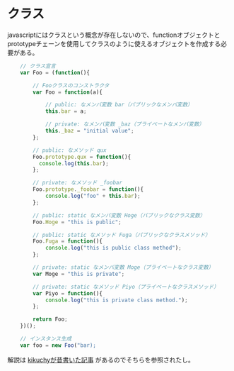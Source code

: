 # クラス

javascriptにはクラスという概念が存在しないので、functionオブジェクトとprototypeチェーンを使用してクラスのように使えるオブジェクトを作成する必要がある。

```javascript
	// クラス宣言
	var Foo = (function(){

		// Fooクラスのコンストラクタ
		var Foo = function(a){

			// public: なメンバ変数 bar（パブリックなメンバ変数）
			this.bar = a;

			// private: なメンバ変数 _baz（プライベートなメンバ変数）
			this._baz = "initial value";
		};

		// public: なメソッド qux
		Foo.prototype.qux = function(){
		  console.log(this.bar);
		};

		// private: なメソッド _foobar
		Foo.prototype._foobar = function(){
			console.log("foo" + this.bar);
		};

		// public: static なメンバ変数 Hoge（パブリックなクラス変数）
		Foo.Hoge = "this is public";

		// public: static なメソッド Fuga（パブリックなクラスメソッド）
		Foo.Fuga = function(){
			console.log("this is public class method");
		};

		// private: static なメンバ変数 Moge（プライベートなクラス変数）
		var Moge = "this is private";

		// private: static なメソッド Piyo（プライベートなクラスメソッド）
		var Piyo = function(){
			console.log("this is private class method.");
		};

		return Foo;
	})();

	// インスタンス生成
	var foo = new Foo("bar);
```

解説は [kikuchyが昔書いた記事](http://kikuchy.hatenablog.com/entry/2013/07/31/185808) があるのでそちらを参照されたし。
